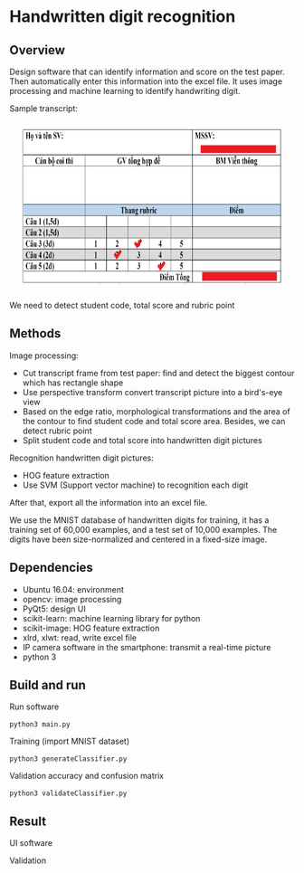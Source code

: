 # Handwritten digit recognition

## Overview
Design software that can identify information and score on the test paper. Then automatically enter this information into the excel file. It uses image processing and machine learning to identify handwriting digit.

Sample transcript: 
<p align="center">
  <img width="460" height="300" src="https://github.com/dangthanhtung305/handwritten_digit_recognition/blob/master/image/transcript.png">
</p>

We need to detect student code, total score and rubric point

## Methods
Image processing: 
- Cut transcript frame from test paper: find and detect the biggest contour which has rectangle shape
- Use perspective transform convert transcript picture into a bird's-eye view
- Based on the edge ratio, morphological transformations and the area of the contour to find student code and total score area. Besides, we can detect rubric point
- Split student code and total score into handwritten digit pictures

Recognition handwritten digit pictures:
- HOG feature extraction
- Use SVM (Support vector machine) to recognition each digit

After that, export all the information into an excel file.

We use the MNIST database of handwritten digits for training, it has a training set of 60,000 examples, and a test set of 10,000 examples. The digits have been size-normalized and centered in a fixed-size image.

## Dependencies
- Ubuntu 16.04: environment
- opencv: image processing
- PyQt5: design UI
- scikit-learn: machine learning library for python
- scikit-image: HOG feature extraction
- xlrd, xlwt: read, write excel file
- IP camera software in the smartphone: transmit a real-time picture
- python 3

## Build and run
Run software
```
python3 main.py
```
Training (import MNIST dataset)
```
python3 generateClassifier.py
```
Validation accuracy and confusion matrix
```
python3 validateClassifier.py
```
## Result
UI software

Validation
